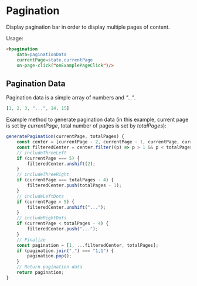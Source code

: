 # Pagination

Display pagination bar in order to display multiple pages of content.

Usage:

```html
<hpagination
    data=paginationData
    currentPage=state.currentPage
    on-page-click("onExamplePageClick")/>
```

## Pagination Data

Pagination data is a simple array of numbers and *"..."*.

```javascript
[1, 2, 3, "...", 14, 15]
```

Example method to generate pagination data (in this example, current page is set by *currentPage*, total number of pages is set by *totalPages*):

```javascript
generatePagination(currentPage, totalPages) {
    const center = [currentPage - 2, currentPage - 1, currentPage, currentPage + 1, currentPage + 2];
    const filteredCenter = center.filter((p) => p > 1 && p < totalPages);
    // includeThreeLeft
    if (currentPage === 5) {
        filteredCenter.unshift(2);
    }
    // includeThreeRight
    if (currentPage === totalPages - 4) {
        filteredCenter.push(totalPages - 1);
    }
    // includeLeftDots
    if (currentPage > 5) {
        filteredCenter.unshift("...");
    }
    // includeRightDots
    if (currentPage < totalPages - 4) {
        filteredCenter.push("...");
    }
    // Finalize
    const pagination = [1, ...filteredCenter, totalPages];
    if (pagination.join(",") === "1,1") {
        pagination.pop();
    }
    // Return pagination data
    return pagination;
}
```